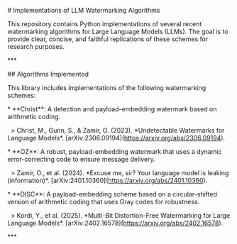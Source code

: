 \# Implementations of LLM Watermarking Algorithms



This repository contains Python implementations of several recent watermarking algorithms for Large Language Models (LLMs). The goal is to provide clear, concise, and faithful replications of these schemes for research purposes.



\*\*\*



\## Algorithms Implemented



This library includes implementations of the following watermarking schemes:



\* \*\*Christ\*\*: A detection and payload-embedding watermark based on arithmetic coding.

&nbsp;   > Christ, M., Gunn, S., \& Zamir, O. (2023). \*Undetectable Watermarks for Language Models\*. \[arXiv:2306.09194](https://arxiv.org/abs/2306.09194).



\* \*\*OZ\*\*: A robust, payload-embedding watermark that uses a dynamic error-correcting code to ensure message delivery.

&nbsp;   > Zamir, O., et al. (2024). \*Excuse me, sir? Your language model is leaking (information)\*. \[arXiv:2401.10360](https://arxiv.org/abs/2401.10360).



\* \*\*DISC\*\*: A payload-embedding scheme based on a circular-shifted version of arithmetic coding that uses Gray codes for robustness.

&nbsp;   > Kordi, Y., et al. (2025). \*Multi-Bit Distortion-Free Watermarking for Large Language Models\*. \[arXiv:2402.16578](https://arxiv.org/abs/2402.16578).



\*\*\*



